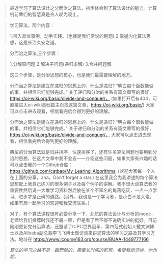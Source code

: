 >最近学习了算法设计之分而治之算法，初步体会到了算法设计的魅力。计算机前辈们的智慧真是令人叹为观止。

>学习算法，两个内容：
>
>1.带入具体事例，动手实践。(也就是我们常说的刷题)
>2.掌握内化算法思想，这是长治久安之道。

>分而治之算法,三个步骤：
>
>   1.分解原问题
>   2.解决子问题(递归求解)
>   3.合并问题解
>
>这三个步骤，是分治思想的核心，也是我们最需要理解的地方。


>分而治之算法是建立在递归的思想上的，什么是递归? “明白每个函数能做的事，并相信它们能够完成。” 关于递归和分治的关系有篇文章写的很好，https://oi-wiki.org/basic/divide-and-conquer/， (如果打开后有404，可直接进入oi-wiki基础篇主页找这篇文章，https://oi-wiki.org/basic/) 大家可以点击进去观看，相信看完后会得到更好的理解。

>分而治之算法是建立在递归的思想上的，什么是递归? “明白每个函数能做的事，并相信它们能够完成。” 关于递归和分治的关系有篇文章写的很好，https://oi-wiki.org/basic/divide-and-conquer/， 大家可以点击进去观看，相信看完后会得到更好的理解。


>典型的分治算法就是归并排序，快速排序了，还有许多算法问题也要用到分治的思想，在这片文章中我不会去一一介绍这些问题，如果大家有兴趣的话可以点击我的一个Github仓库：https://github.com/catbao/My_Learing_Algorithms, (欢迎大家每一个人在上面的分享，aha，Don't forget a star.) 
>在这里我会为我讲述的每个算法思想配上我自己练习的很多例子以及每个例子的讲解。我不想大谈算法我的重要性然后说一大堆学习资料然后放在某个不知名的角落吃灰，一点一点学习、进步才是正确的道路。(另外，我也是一个学习者，是小白不是大佬，如果有想一起学习的欢迎和我交流联系。)


>对了，有个算法课程很有必要分享一下，北航的算法设计与分析的mooc，老师给我们推荐时我还不屑一顾，但是看了后不得不说确实讲的挺好。目前刚刚更新完分治算法，还邀请了ICPC世界冠军、第四范式创始人戴文渊博士以及Alibaba副总裁李飞飞博士做访谈来讲述算法的学习之路及其学习方法。地址在 https://www.icourse163.org/course/BUAA-1449777166

>*算法的学习之路不是一蹴而就的，需要长时间的积累。希望我能坚持，你也能。*


